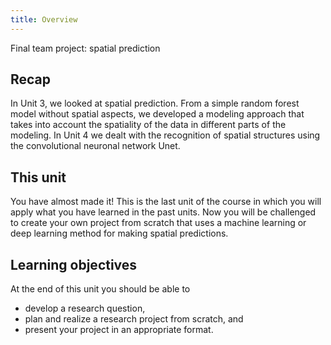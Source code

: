 ```yaml
---
title: Overview
---
```


Final team project: spatial prediction

## Recap
In Unit 3, we looked at spatial prediction. From a simple random forest model without spatial aspects, 
we developed a modeling approach that takes into account the spatiality of the data in different parts of the modeling. 
In Unit 4 we dealt with the recognition of spatial structures using the convolutional neuronal network Unet.


## This unit

You have almost made it!  This is the last unit of the course in which you will apply what you have learned in the past units. 
Now you will be challenged to create your own project from scratch that uses a machine learning or deep learning method for making spatial predictions.


## Learning objectives

At the end of this unit you should be able to
* develop a research question,
* plan and realize a research project from scratch, and
* present your project in an appropriate format.




